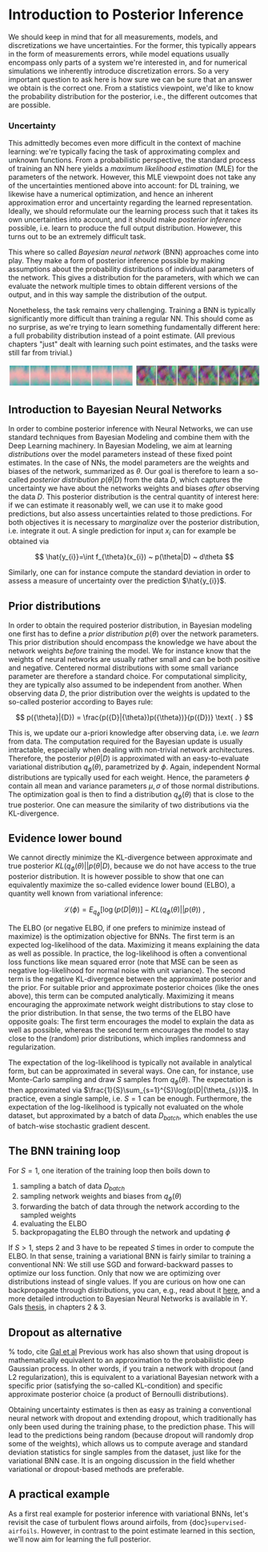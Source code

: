 Introduction to Posterior Inference
=======================

We should keep in mind that for all measurements, models, and discretizations we have uncertainties. For the former, this typically appears in the form of measurements errors, while model equations usually encompass only parts of a system we're interested in, and for numerical simulations we inherently introduce discretization errors. So a very important question to ask here is how sure we can be sure that an answer we obtain is the correct one. From a statistics viewpoint, we'd like to know the probability distribution for the posterior, i.e., the different outcomes that are possible.

### Uncertainty 

This admittedly becomes even more difficult in the context of machine learning:
we're typically facing the task of approximating complex and unknown functions.
From a probabilistic perspective, the standard process of training an NN here
yields a _maximum likelihood estimation_ (MLE) for the parameters of the network.
However, this MLE viewpoint does not take any of the uncertainties mentioned above into account:
for DL training, we likewise have a numerical optimization, and hence an inherent
approximation error and uncertainty regarding the learned representation.
Ideally, we should reformulate our the learning process such that it takes 
its own uncertainties into account, and it should make
_posterior inference_ possible,
i.e. learn to produce the full output distribution. However, this turns out to be an
extremely difficult task.

This where so called _Bayesian neural network_ (BNN) approaches come into play. They 
make a form of posterior inference possible by making assumptions about the probability 
distributions of individual parameters of the network. This gives a distribution for the
parameters, with which we can evaluate the network multiple times to obtain different versions
of the output, and in this way sample the distribution of the output.

Nonetheless, the task
remains very challenging. Training a BNN is typically significantly more difficult
than training a regular NN. This should come as no surprise, as we're trying to 
learn something fundamentally different here: a full probability distribution 
instead of a point estimate. (All previous chapters "just" dealt with
learning such point estimates, and the tasks were still far from trivial.)

![Divider](resources/divider5.jpg)

## Introduction to Bayesian Neural Networks

In order to combine posterior inference with Neural Networks, we can use standard techniques from Bayesian Modeling and combine them with the Deep Learning machinery. In Bayesian Modeling, we aim at learning _distributions_ over the model parameters instead of these fixed point estimates. In the case of NNs, the model parameters are the weights and biases of the network, summarized as $\theta$. Our goal is therefore to learn a so-called _posterior distribution_ $p({\theta}|{D})$ from the data $D$, which captures the uncertainty we have about the networks weights and biases _after_ observing the data $D$. This posterior distribution is the central quantity of interest here: if we can estimate it reasonably well, we can use it to make good predictions, but also assess uncertainties related to those predictions. For both objectives it is necessary to _marginalize_ over the posterior distribution, i.e. integrate it out. A single prediction for input $x_{i}$ can for example be obtained via

$$
    \hat{y_{i}}=\int f_{\theta}(x_{i}) ~ p(\theta|D) ~ d\theta
$$

Similarly, one can for instance compute the standard deviation in order to assess a measure of uncertainty over the prediction $\hat{y_{i}}$.

## Prior distributions

In order to obtain the required posterior distribution, in Bayesian modeling one first has to define a _prior distribution_ $p({\theta})$ over the network parameters. This prior distribution should encompass the knowledge we have about the network weights _before_ training the model. We for instance know that the weights of neural networks are usually rather small and can be both positive and negative. Centered normal distributions with some small variance parameter are therefore a standard choice. For computational simplicity, they are typically also assumed to be independent from another. When observing data ${D}$, the prior distribution over the weights is updated to the so-called posterior according to Bayes rule:

$$
    p({\theta}|{D}) = \frac{p({D}|{\theta})p({\theta})}{p({D})}
    \text{ . }
$$

This is, we update our a-priori knowledge after observing data, i.e. we _learn_ from data. The computation required for the Bayesian update is usually intractable, especially when dealing with non-trivial network architectures. Therefore, the posterior $p({\theta}|{D})$ is approximated with an easy-to-evaluate variational distribution $q_{\phi}(\theta)$, parametrized by $\phi$. Again, independent Normal distributions are typically used for each weight. Hence, the parameters $\phi$ contain all mean and variance parameters $\mu, \sigma$ of those normal distributions. The optimization goal is then to find a distribution $q_{\phi}(\theta)$ that is close to the true posterior. One can measure the similarity of two distributions via the KL-divergence. 

## Evidence lower bound

We cannot directly minimize the KL-divergence between approximate and true posterior $KL(q_{\phi}({\theta})||p({\theta|D})$, because we do not have access to the true posterior distribution. It is however possible to show that one can equivalently maximize the so-called evidence lower bound (ELBO), a quantity well known from variational inference: 

$$
    \mathcal{L}(\phi)=  E_{q_{\phi}}[\log(p(D|{\theta}))] - KL(q_{\phi}({\theta})||p({\theta})) 
    \text{ , }
$$ 

The ELBO (or negative ELBO, if one prefers to minimize instead of maximize) is the optimization objective for BNNs. The first term is an expected log-likelihood of the data. Maximizing it means explaining the data as well as possible. In practice, the log-likelihood is often a conventional loss functions like mean squared error (note that MSE can be seen as negative log-likelihood for normal noise with unit variance). The second term is the negative KL-divergence between the approximate posterior and the prior. For suitable prior and approximate posterior choices (like the ones above), this term can be computed analytically. Maximizing it means encouraging the approximate network weight distributions to stay close to the prior distribution. In that sense, the two terms of the ELBO  have opposite goals: The first term encourages the model to explain the data as well as possible, whereas the second term encourages the model to stay close to the (random) prior distributions, which implies randomness and regularization.

The expectation of the log-likelihood is typically not available in analytical form, but can be approximated in several ways. One can, for instance, use Monte-Carlo sampling and draw $S$ samples from $q_{\phi}({\theta})$. The expectation is then approximated via $\frac{1}{S}\sum_{s=1}^{S}\log(p(D|{\theta_{s}})$. In practice, even a single sample, i.e. $S=1$ can be enough. Furthermore, the expectation of the log-likelihood is typically not evaluated on the whole dataset, but approximated by a batch of data $D_{batch}$, which enables the use of batch-wise stochastic gradient descent. 

## The BNN training loop

For $S=1$, one iteration of the training loop then boils down to
1. sampling a batch of data $D_{batch}$
2. sampling network weights and biases from $q_{\phi}({\theta})$
3. forwarding the batch of data through the network according to the sampled weights
4. evaluating the ELBO
5. backpropagating the ELBO through the network and updating $\phi$

If $S>1$, steps 2 and 3 have to be repeated $S$ times in order to compute the ELBO. In that sense, training a variational BNN is fairly similar to training a conventional NN: We still use SGD and forward-backward passes to optimize our loss function. Only that now we are optimizing over distributions instead of single values. If you are curious on how one can backpropagate through distributions, you can, e.g., read about it [here](https://arxiv.org/abs/1505.05424), and a more detailed introduction to Bayesian Neural Networks is available in Y. Gals [thesis](https://mlg.eng.cam.ac.uk/yarin/thesis/thesis.pdf), in chapters 2 & 3.

## Dropout as alternative

% todo, cite [Gal et al](https://arxiv.org/abs/1506.02142) 
Previous work has also shown that using dropout is mathematically  equivalent  to  an  approximation to  the  probabilistic  deep  Gaussian  process. In other words, if you train a network with dropout (and L2 regularization), this is equivalent to a variational Bayesian network with a specific prior (satisfying the so-called KL-condition) and specific approximate posterior choice (a product of Bernoulli distributions). 

Obtaining uncertainty estimates is then as easy as training a conventional neural network with dropout and extending dropout, which traditionally has only been used during the training phase, to the prediction phase. This will lead to the predictions being random (because dropout will randomly drop some of the weights), which allows us to compute average and standard deviation statistics for single samples from the dataset, just like for the variational BNN case.
It is an ongoing discussion in the field whether variational or dropout-based methods are preferable. 

## A practical example

As a first real example for posterior inference with variational BNNs, let's revisit the
case of turbulent flows around airfoils, from {doc}`supervised-airfoils`. 
However, in contrast to the point estimate learned in this section, we'll now aim for
learning the full posterior.

